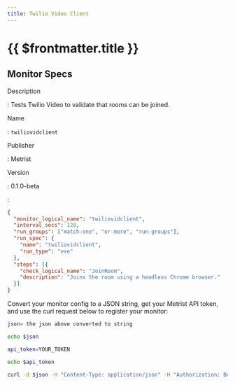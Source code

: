 ```yaml
---
title: Twilio Video Client
---
```


# {{ $frontmatter.title }}

## Monitor Specs

Description

: Tests Twilio Video to validate that rooms can be joined.

Name

: `twiliovidclient`

Publisher

: Metrist

Version

: 0.1.0-beta

: &nbsp;


<!--@include: /parts/_1.md-->


<!--@include: /parts/_2.md-->


<!--@include: /parts/_3.md-->





<!--@include: /parts/_4.md-->


```json
{
  "monitor_logical_name": "twiliovidclient",
  "interval_secs": 120,
  "run_groups": ["match-one", "or-more", "run-groups"],
  "run_spec": {
    "name": "twiliovidclient",
    "run_type": "exe"
  },
  "steps": [{
    "check_logical_name": "JoinRoom",
    "description": "Joins the room using a headless Chrome browser."
  }]
}
```




Convert your monitor config to a JSON string, get your Metrist API token, and use the curl request below to register your monitor:

```sh
json= the json above converted to string

echo $json

api_token=YOUR_TOKEN

echo $api_token

curl -d $json -H "Content-Type: application/json" -H "Authorization: Bearer $api_token" 'https://app.metrist.io/api/v0/monitor-config'

```

<!--@include: /parts/tips_api.md-->


<!--@include: /parts/_5.md-->


<!--@include: /parts/result.md-->